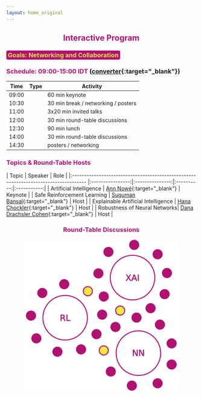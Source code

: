 ```yaml
---
layout: home_original
---
```


<link rel="stylesheet" href="https://maxcdn.bootstrapcdn.com/font-awesome/4.6.0/css/font-awesome.min.css">


## <center><span style="color:#b11170">Interactive Program</span></center>



### <span style="background:#b11170;color:#f3e343;border-radius: 0.25rem;padding: 0.125rem 0.25rem">Goals: Networking and Collaboration</span>



<div class="row">
<div class="col-md-6" markdown="1">

### <span style="color:#b11170">Schedule: 09:00-15:00 IDT </span> ([converter](https://time.is/compare/900_11_Aug_2022_in_IDT/Amsterdam/Melbourne/Los_Angeles/Beijing/New_York){:target="_blank"})


| Time | Type | Activity|
| -------- | :--------: | -------- |
| 09:00 | <span class="text-nowrap"><i class="fa fa-slideshare fa-fw"></i> </span> | 60 min keynote|
| 10:30 | <span class="text-nowrap"><i class="fa fa-coffee fa-fw"></i> </span> | 30 min break / networking / posters|
| 11:00 | <span class="text-nowrap"><i class="fa fa-slideshare fa-fw"></i> </span> | 3x20 min invited talks|
| 12:00 | <span class="text-nowrap"><i class="fa fa-group fa-fw"></i> </span> | 30 min round-table discussions|
| 12:30 | <span class="text-nowrap"><i class="fa fa-cutlery fa-fw"></i> </span> | 90 min lunch|
| 14:00 | <span class="text-nowrap"><i class="fa fa-group fa-fw"></i> </span> | 30 min round-table discussions|
| 14:30 | <span class="text-nowrap"><i class="fa fa-coffee fa-fw"></i> </span> | posters / networking|

</div>
<div class="col-md-6" markdown="1">

### <span style="color:#b11170">Topics & Round-Table Hosts</span>


| Topic | Speaker | Role |
|:------------------------------------------------------------------------------------ |:----------------:|:---------------:|:----------:|:-----------:|
| Artificial Intelligence | [Ann Nowé](https://ai.vub.ac.be/team/ann-nowe/){:target="_blank"} | Keynote |
| Safe Reinforcement Learning | [Suguman Bansal](https://suguman.github.io/){:target="_blank"} | Host |
| Explainable Artificial Intelligence | [Hana Chockler](https://www.hanachockler.com/){:target="_blank"} | Host |
| Robustness of Neural Networks| [Dana Drachsler Cohen](https://ddana.net.technion.ac.il/){:target="_blank"} | Host |

</div>
</div>



### <center><span style="color:#b11170">Round-Table Discussions  <span class="text-nowrap"><i class="fa fa-group fa-fw"></i> </span></span></center>


<center><img height="400px" class="center-block" src="resources/tables.png"></center>
